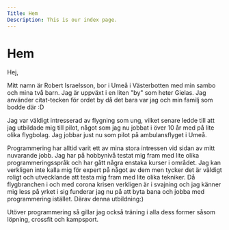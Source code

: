 ```yaml
---
Title: Hem
Description: This is our index page.
---
```


Hem
==========================

Hej,

Mitt namn är Robert Israelsson, bor i Umeå i Västerbotten med min sambo och mina två barn. Jag är uppväxt i en liten "by" som heter Gielas. Jag använder citat-tecken för ordet by då det bara var jag och min familj som bodde där :D

Jag var väldigt intresserad av flygning som ung, vilket senare ledde till att jag utbildade mig till pilot, något som jag nu jobbat i över 10 år med på lite olika flygbolag. Jag jobbar just nu som pilot på ambulansflyget i Umeå.

Programmering har alltid varit ett av mina stora intressen vid sidan av mitt nuvarande jobb. Jag har på hobbynivå testat mig fram med lite olika programmeringsspråk och har gått några enstaka kurser i området. Jag kan verkligen inte kalla mig för expert på något av dem men tycker det är väldigt roligt och utvecklande att testa mig fram med lite olika tekniker. Då flygbranchen i och med corona krisen verkligen är i svajning och jag känner mig less på yrket i sig funderar jag nu på att byta bana och jobba med programmering istället. Därav denna utbildning:)

Utöver programmering så gillar jag också träning i alla dess former såsom löpning, crossfit och kampsport. 
